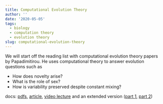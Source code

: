 ```yaml
---
title: Computational Evolution Theory
author: ''
date: '2020-05-05'
tags:
  - biology
  - computation theory
  - evolution theory
slug: computational-evolution-theory
---
```


We will start off the reading list with computational evolution theory papers by Papadimitirou. 
He uses computational theory to answer evolution questions such as 

* How does novelty arise? 
* What is the role of sex?
* How is variability preserved despite constant mixing?

docs: [pdfs](https://www.dropbox.com/sh/8depv8vpwdasjjv/AAA1cFa3yq5WjIp_AKdNiVr6a?dl=0), [article](https://cacm.acm.org/magazines/2016/11/209128-sex-as-an-algorithm/abstract), 
[video lecture](https://cacm.acm.org/magazines/2016/11/209128-sex-as-an-algorithm/abstract) 
and an extended version ([part 1](https://www.youtube.com/watch?v=YwMiODT5qPU), [part 2](https://www.youtube.com/watch?v=XFXRApGW_Lw))   
